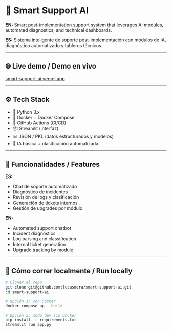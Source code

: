# 🤖 Smart Support AI

**EN:** Smart post-implementation support system that leverages AI modules, automated diagnostics, and technical dashboards.

**ES:** Sistema inteligente de soporte post-implementación con módulos de IA, diagnóstico automatizado y tableros técnicos.

---

## 🌐 Live demo / Demo en vivo

[smart-support-ai.vercel.app](https://smart-support-ai.vercel.app)

---

## ⚙️ Tech Stack

- 🐍 Python 3.x
- 🐳 Docker + Docker Compose
- 🚀 GitHub Actions (CI/CD)
- 📦 Streamlit (interfaz)
- 📊 JSON / PKL (datos estructurados y modelos)
- 🧠 IA básica + clasificación automatizada

---

## 🧠 Funcionalidades / Features

**ES:**

- Chat de soporte automatizado
- Diagnóstico de incidentes
- Revisión de logs y clasificación
- Generación de tickets internos
- Gestión de upgrades por módulo

**EN:**

- Automated support chatbot
- Incident diagnostics
- Log parsing and classification
- Internal ticket generation
- Upgrade tracking by module

---

## 🐳 Cómo correr localmente / Run locally

```bash
# Clonar el repo
git clone git@github.com:lucasmera/smart-support-ai.git
cd smart-support-ai

# Opción 1: con Docker
docker-compose up --build

# Opción 2: modo dev sin Docker
pip install -r requirements.txt
streamlit run app.py

